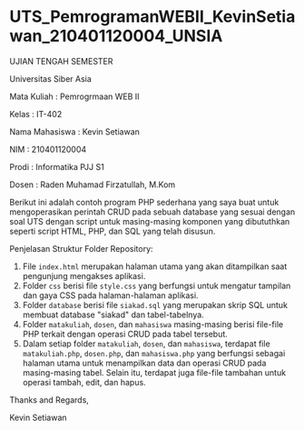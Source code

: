 # UTS_PemrogramanWEBII_KevinSetiawan_210401120004_UNSIA
UJIAN TENGAH SEMESTER

Universitas Siber Asia

Mata Kuliah     : Pemrogrmaan WEB II

Kelas           : IT-402

Nama Mahasiswa  : Kevin Setiawan

NIM             : 210401120004

Prodi           : Informatika PJJ S1

Dosen           : Raden Muhamad Firzatullah, M.Kom

Berikut ini adalah contoh program PHP sederhana yang saya buat untuk mengoperasikan perintah CRUD pada sebuah database yang sesuai dengan soal UTS dengan script untuk masing-masing komponen yang dibututhkan seperti script HTML, PHP, dan SQL yang telah disusun.

Penjelasan Struktur Folder Repository:

1. File `index.html` merupakan halaman utama yang akan ditampilkan saat pengunjung mengakses aplikasi.
2. Folder `css` berisi file `style.css` yang berfungsi untuk mengatur tampilan dan gaya CSS pada halaman-halaman aplikasi.
3. Folder `database` berisi file `siakad.sql` yang merupakan skrip SQL untuk membuat database "siakad" dan tabel-tabelnya.
4. Folder `matakuliah`, `dosen`, dan `mahasiswa` masing-masing berisi file-file PHP terkait dengan operasi CRUD pada tabel tersebut.
5. Dalam setiap folder `matakuliah`, `dosen`, dan `mahasiswa`, terdapat file `matakuliah.php`, `dosen.php`, dan `mahasiswa.php` yang berfungsi sebagai halaman utama untuk menampilkan data dan operasi CRUD pada masing-masing tabel. Selain itu, terdapat juga file-file tambahan untuk operasi tambah, edit, dan hapus.

Thanks and Regards, 

Kevin Setiawan
